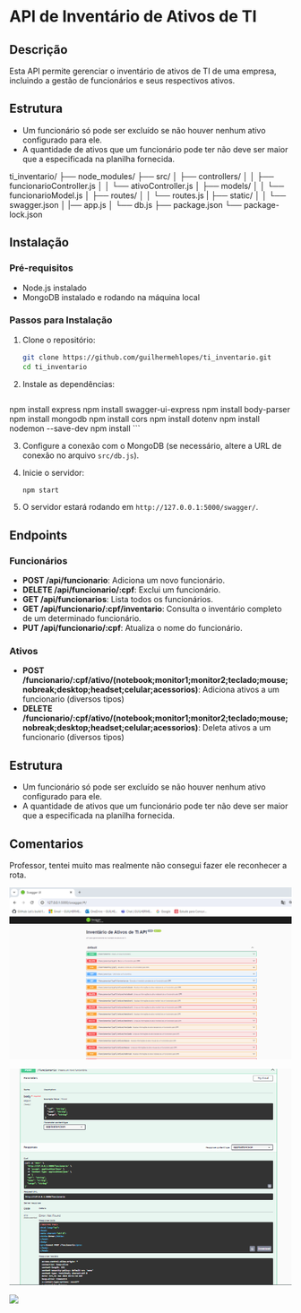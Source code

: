# API de Inventário de Ativos de TI
## Descrição
Esta API permite gerenciar o inventário de ativos de TI de uma empresa, incluindo a gestão de funcionários e seus respectivos ativos.

## Estrutura
- Um funcionário só pode ser excluído se não houver nenhum ativo configurado para ele.
- A quantidade de ativos que um funcionário pode ter não deve ser maior que a especificada na planilha fornecida.

ti_inventario/
├── node_modules/
├── src/
│   ├── controllers/
│   │   ├── funcionarioController.js
│   │   └── ativoController.js
│   ├── models/
│   │   └── funcionarioModel.js
│   ├── routes/
│   │   └── routes.js
|   ├── static/
│   │   └── swagger.json
│   |── app.js
│   └── db.js
├── package.json
└── package-lock.json


## Instalação

### Pré-requisitos
- Node.js instalado
- MongoDB instalado e rodando na máquina local

### Passos para Instalação
1. Clone o repositório:
    ```sh
    git clone https://github.com/guilhermehlopes/ti_inventario.git
    cd ti_inventario
    ```

2. Instale as dependências:
    ```sh
npm install express
npm install swagger-ui-express 
npm install body-parser 
npm install mongodb
npm install cors 
npm install dotenv 
npm install nodemon --save-dev 
npm install
    ```

3. Configure a conexão com o MongoDB (se necessário, altere a URL de conexão no arquivo `src/db.js`).

4. Inicie o servidor:
    ```sh
    npm start
    ```

5. O servidor estará rodando em `http://127.0.0.1:5000/swagger/`.

## Endpoints

### Funcionários
- **POST /api/funcionario**: Adiciona um novo funcionário.
- **DELETE /api/funcionario/:cpf**: Exclui um funcionário.
- **GET /api/funcionarios**: Lista todos os funcionários.
- **GET /api/funcionario/:cpf/inventario**: Consulta o inventário completo de um determinado funcionário.
- **PUT /api/funcionario/:cpf**: Atualiza o nome do funcionário.

### Ativos
- **POST /funcionario/:cpf/ativo/(notebook;monitor1;monitor2;teclado;mouse;nobreak;desktop;headset;celular;acessorios)**: Adiciona ativos a um funcionario (diversos tipos)
- **DELETE /funcionario/:cpf/ativo/(notebook;monitor1;monitor2;teclado;mouse;nobreak;desktop;headset;celular;acessorios)**: Deleta ativos a um funcionario (diversos tipos)


## Estrutura
- Um funcionário só pode ser excluído se não houver nenhum ativo configurado para ele.
- A quantidade de ativos que um funcionário pode ter não deve ser maior que a especificada na planilha fornecida.


## Comentarios
Professor, tentei muito mas realmente não consegui fazer ele reconhecer a rota.

![](./result.png)

![](./erro.png)

![](./test.png)

